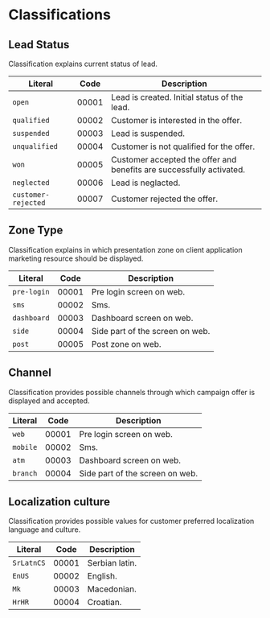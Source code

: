 Classifications
===============

Lead Status
-----------
Classification explains current status of lead.

Literal              | Code  | Description
---------------------|-------|----------------------------------------------------------------------
`open`               | 00001 | Lead is created. Initial status of the lead.
`qualified`          | 00002 | Customer is interested in the offer.
`suspended`          | 00003 | Lead is suspended.
`unqualified`        | 00004 | Customer is not qualified for the offer.
`won`                | 00005 | Customer accepted the offer and benefits are successfully activated.  
`neglected`          | 00006 | Lead is neglacted.
`customer-rejected`  | 00007 | Customer rejected the offer. 

Zone Type
---------
Classification explains in which presentation zone on client application marketing resource should be displayed.

Literal              | Code  | Description
---------------------|-------|----------------------------------
`pre-login`          | 00001 | Pre login screen on web.
`sms`                | 00002 | Sms.
`dashboard`          | 00003 | Dashboard screen on web.
`side`               | 00004 | Side part of the screen on web.
`post`               | 00005 | Post zone on web.

Channel
-------
Classification provides possible channels through which campaign offer is displayed and accepted.

Literal              | Code  | Description
---------------------|-------|----------------------------------
`web`                | 00001 | Pre login screen on web.
`mobile`             | 00002 | Sms.
`atm`                | 00003 | Dashboard screen on web.
`branch`             | 00004 | Side part of the screen on web.


Localization culture
--------------------
Classification provides possible values for customer preferred localization language and culture.

Literal              | Code  | Description
---------------------|-------|----------------------------------
`SrLatnCS`           | 00001 | Serbian latin.
`EnUS`               | 00002 | English.
`Mk`                 | 00003 | Macedonian.
`HrHR`               | 00004 | Croatian.
